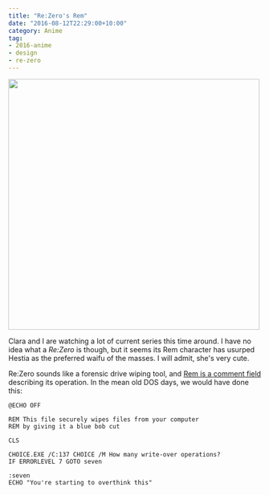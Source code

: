 ```yaml
---
title: "Re:Zero's Rem"
date: "2016-08-12T22:29:00+10:00"
category: Anime
tag:
- 2016-anime
- design
- re-zero
---
```

<p><img src="https://rubenerd.com/files/2016/emilia-ram-rem.jpg" srcset="https://rubenerd.com/files/2016/emilia-ram-rem.jpg 1x, https://rubenerd.com/files/2016/emilia-ram-rem@2x.jpg 2x" alt="" style="width:500px" /></p>

Clara and I are watching a lot of current series this time around. I have no idea what a *Re:Zero* is though, but it seems its Rem character has usurped Hestia as the preferred waifu of the masses. I will admit, she's very cute.

Re:Zero sounds like a forensic drive wiping tool, and [Rem is a comment field] describing its operation. In the mean old DOS days, we would have done this:

    @ECHO OFF
    
    REM This file securely wipes files from your computer
    REM by giving it a blue bob cut
    
    CLS

    CHOICE.EXE /C:137 CHOICE /M How many write-over operations?
    IF ERRORLEVEL 7 GOTO seven

    :seven
    ECHO "You're starting to overthink this"

[Rem is a comment field]: https://jpsoft.com/help/rem.htm


